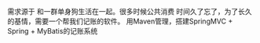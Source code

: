 需求源于 和一群单身狗生活在一起。很多时候公共消费 时间久了忘了，为了长久的基情，需要一个帮我们记账的软件。
用Maven管理，搭建SpringMVC + Spring + MyBatis的记账系统

